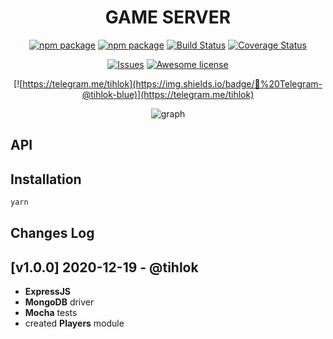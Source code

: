 <h1 align="center">GAME SERVER</h1>

<div align="center">

[![npm package](https://img.shields.io/npm/v/@pixelfox/game-server?logo=npm&color=red)](https://www.npmjs.org/package/node-telegram-bot-api)
[![npm package](https://img.shields.io/david/PixelFoxGames/game-server)](https://www.npmjs.org/package/node-telegram-bot-api)
[![Build Status](https://travis-ci.org/PixelFoxGames/game-server.svg?branch=master)](https://travis-ci.org/PixelFoxGames/game-server)
[![Coverage Status](https://codecov.io/gh/PixelFoxGames/game-server/branch/master/graph/badge.svg)](https://codecov.io/gh/PixelFoxGames/game-server)

[![Issues](https://img.shields.io/github/issues/PixelFoxGames/game-server)](https://github.com/PixelFoxGames/game-server)
[![Awesome license](https://img.shields.io/badge/bateries-included-orange)](https://github.com/PixelFoxGames/game-server)

[![https://telegram.me/tihlok](https://img.shields.io/badge/💬%20Telegram-@tihlok-blue)](https://telegram.me/tihlok)

<img src="https://codecov.io/gh/PixelFoxGames/game-server/branch/master/graphs/sunburst.svg" alt="graph"/>

</div>

## API

## Installation

```sh
yarn
```

## Changes Log

## [v1.0.0] 2020-12-19 - @tihlok
- **ExpressJS**
- **MongoDB** driver
- **Mocha** tests
- created **Players** module
